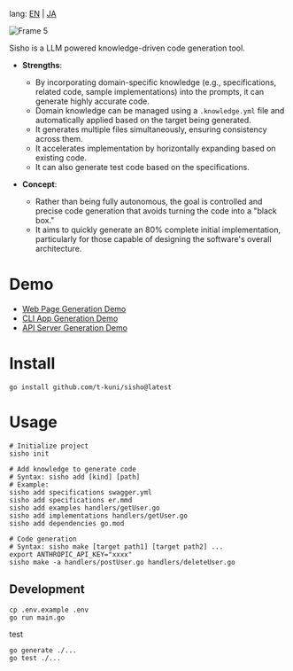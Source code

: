 lang: [EN](README.markdown) | [JA](README.ja.markdown)

![Frame 5](https://github.com/user-attachments/assets/94a975ec-4e90-49fe-81b7-c1d358f76a77)

Sisho is a LLM powered knowledge-driven code generation tool.

- **Strengths**:
  - By incorporating domain-specific knowledge (e.g., specifications, related code, sample implementations) into the prompts, it can generate highly accurate code.
  - Domain knowledge can be managed using a `.knowledge.yml` file and automatically applied based on the target being generated.
  - It generates multiple files simultaneously, ensuring consistency across them.
  - It accelerates implementation by horizontally expanding based on existing code.
  - It can also generate test code based on the specifications.

- **Concept**:
  - Rather than being fully autonomous, the goal is controlled and precise code generation that avoids turning the code into a "black box."
  - It aims to quickly generate an 80% complete initial implementation, particularly for those capable of designing the software's overall architecture.


# Demo

* [Web Page Generation Demo](https://github.com/t-kuni/sisho-demo/tree/master/1-web-page)
* [CLI App Generation Demo](https://github.com/t-kuni/sisho-demo/tree/master/2-cli-app)
* [API Server Generation Demo](https://github.com/t-kuni/sisho-demo/tree/master/3-api-server)

# Install

```
go install github.com/t-kuni/sisho@latest
```

# Usage

```
# Initialize project
sisho init

# Add knowledge to generate code
# Syntax: sisho add [kind] [path]
# Example:
sisho add specifications swagger.yml
sisho add specifications er.mmd
sisho add examples handlers/getUser.go
sisho add implementations handlers/getUser.go
sisho add dependencies go.mod

# Code generation
# Syntax: sisho make [target path1] [target path2] ... 
export ANTHROPIC_API_KEY="xxxx"
sisho make -a handlers/postUser.go handlers/deleteUser.go
```

## Development

```
cp .env.example .env
go run main.go 
```

test

```
go generate ./...
go test ./...
```